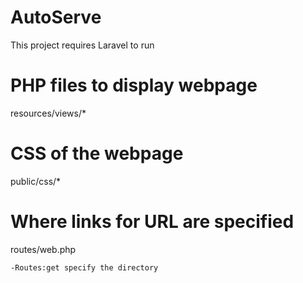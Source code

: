 # AutoServe

This project requires Laravel to run

# PHP files to display webpage

resources/views/*

# CSS of the webpage

public/css/*

# Where links for URL are specified

routes/web.php

    -Routes:get specify the directory